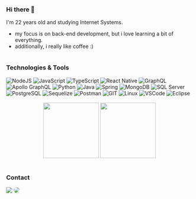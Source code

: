 ### Hi there 👋
I'm 22 years old and studying Internet Systems.
  + my focus is on back-end development, but i love learning a bit of everything.
  + additionally, i really like coffee :)

#

### Technologies & Tools

<div>
  <img alt="NodeJS" src="https://img.shields.io/badge/Node.js-43853D?style=for-the-badge&logo=node.js&logoColor=white"/>
  <img alt="JavaScript" src="https://img.shields.io/badge/JavaScript-323330?style=for-the-badge&logo=javascript&logoColor=F7DF1E"/>
  <img alt="TypeScript" src="https://img.shields.io/badge/TypeScript-007ACC?style=for-the-badge&logo=typescript&logoColor=white">
  <img alt="React Native" src="https://img.shields.io/badge/React_Native-20232A?style=for-the-badge&logo=react&logoColor=61DAFB"/>
  <img alt="GraphQL" src="https://img.shields.io/badge/-GraphQL-E10098?style=for-the-badge&logo=graphql&logoColor=white"/>
  <img alt="Apollo GraphQL" src="https://img.shields.io/badge/-ApolloGraphQL-311C87?style=for-the-badge&logo=apollo-graphql"/>
  <img alt="Python" src="https://img.shields.io/badge/Python-3776AB?style=for-the-badge&logo=python&logoColor=white"/>
  <img alt="Java" src="https://img.shields.io/badge/Java-ED8B00?style=for-the-badge&logo=openjdk&logoColor=white"/>
  <img alt="Spring" src="https://img.shields.io/badge/Spring-6DB33F?style=for-the-badge&logo=spring&logoColor=white"/>
  <img alt="MongoDB" src="https://img.shields.io/badge/MongoDB-4EA94B?style=for-the-badge&logo=mongodb&logoColor=white"/>
  <img alt="SQL Server" src="https://img.shields.io/badge/Microsoft_SQL_Server-CC2927?style=for-the-badge&logo=microsoft-sql-server&logoColor=white"/>
  <img alt="PostgreSQL" src="https://img.shields.io/badge/PostgreSQL-316192?style=for-the-badge&logo=postgresql&logoColor=white"/>
  <img alt="Sequelize" src="https://img.shields.io/badge/Sequelize-52B0E7?style=for-the-badge&logo=Sequelize&logoColor=white"/>
  <img alt="Postman" src="https://img.shields.io/badge/Postman-FF6C37?style=for-the-badge&logo=postman&logoColor=white"/>
  <img alt="GIT" src="https://img.shields.io/badge/GIT-E44C30?style=for-the-badge&logo=git&logoColor=white"/>
  <img alt="Linux" src="https://img.shields.io/badge/Linux-FCC624?style=for-the-badge&logo=linux&logoColor=black"/>
  <img alt="VSCode" src="https://img.shields.io/badge/Visual%20Studio%20Code-0078d7.svg?style=for-the-badge&logo=visual-studio-code&logoColor=white"/>
  <img alt="Eclipse" src="https://img.shields.io/badge/Eclipse-2C2255?style=for-the-badge&logo=eclipse&logoColor=white"/>
</div>
<br>
<div align="center">
  <img height="150em" src="https://github-readme-stats.vercel.app/api?username=domisrighi&show_icons=true&theme=ocean_dark"/>
  <img height="150em" src="https://github-readme-stats.vercel.app/api/top-langs/?username=domisrighi&layout=compact&theme=ocean_dark"/>
</div>

#

### Contact

<div>
  <a href = "mailto:dominik.righi@gmail.com"> <img src="https://img.shields.io/badge/-dominik.righi@gmail.com-%23333?style=for-the-badge&logo=gmail&logoColor=white" target="_blank"></a>
  <a href="https://www.linkedin.com/in/dominike-righi/" target="_blank"><img src="https://img.shields.io/badge/-dominike righi-%230077B5?style=for-the-badge&logo=linkedin&logoColor=white" style="border-radius: 30px" target="_blank"></a>
</div>
